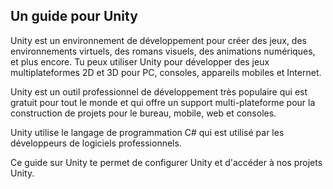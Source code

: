 ## Un guide pour Unity

Unity est un environnement de développement pour créer des jeux, des environnements virtuels, des romans visuels, des animations numériques, et plus encore. Tu peux utiliser Unity pour développer des jeux multiplateformes 2D et 3D pour PC, consoles, appareils mobiles et Internet.

Unity est un outil professionnel de développement très populaire qui est gratuit pour tout le monde et qui offre un support multi-plateforme pour la construction de projets pour le bureau, mobile, web et consoles.

Unity utilise le langage de programmation C# qui est utilisé par les développeurs de logiciels professionnels.

Ce guide sur Unity te permet de configurer Unity et d'accéder à nos projets Unity. 
